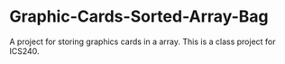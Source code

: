 # Graphic-Cards-Sorted-Array-Bag
A project for storing graphics cards in a array. This is a class project for ICS240. 

